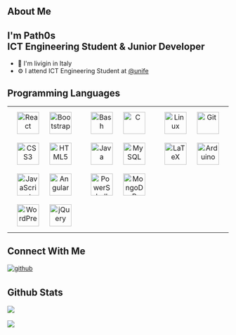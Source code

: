 ## About Me 
<div align="left">
  <h2><b>I'm Path0s<br/>ICT Engineering Student & Junior Developer</b/h2>
</div>
  
- 🍕 I'm livigin in Italy  
- ⚙️ I attend ICT Engineering Student at [@unife](https://www.unife.it/it)

## Programming Languages  
<table border=0>
  <tr>
    <td valign="top" width="33%">
      <div align="center">  
        <a href="https://reactjs.org/" target="_blank"><img style="margin: 10px" 
        src="https://profilinator.rishav.dev/skills-assets/react-original-wordmark.svg" alt="React" height="50" /></a>  
        <a href="https://getbootstrap.com/docs/3.4/javascript/" target="_blank"><img style="margin: 10px" 
        src="https://profilinator.rishav.dev/skills-assets/bootstrap-plain.svg" alt="Bootstrap" height="50" /></a>  
        <a href="https://www.w3schools.com/css/" target="_blank"><img style="margin: 10px" 
        src="https://profilinator.rishav.dev/skills-assets/css3-original-wordmark.svg" alt="CSS3" height="50" /></a>  
        <a href="https://en.wikipedia.org/wiki/HTML5" target="_blank"><img style="margin: 10px" 
        src="https://profilinator.rishav.dev/skills-assets/html5-original-wordmark.svg" alt="HTML5" height="50" /></a>  
        <a href="https://www.javascript.com/" target="_blank"><img style="margin: 10px" 
        src="https://profilinator.rishav.dev/skills-assets/javascript-original.svg" alt="JavaScript" height="50" /></a>  
        <a href="https://angular.io/" target="_blank"><img style="margin: 10px" 
        src="https://profilinator.rishav.dev/skills-assets/angularjs-original.svg" alt="Angular" height="50" /></a>  
        <a href="https://wordpress.com/" target="_blank"><img style="margin: 10px" 
        src="https://profilinator.rishav.dev/skills-assets/wordpress.png" alt="WordPress" height="50" /></a>  
        <a href="https://jquery.com/" target="_blank"><img style="margin: 10px" 
        src="https://profilinator.rishav.dev/skills-assets/jquery.png" alt="jQuery" height="50" /></a>  
    </div>
  </td>
   
  <td valign="top" width="33%">
   <div align="center">  
     <a href="https://www.gnu.org/software/bash/" target="_blank"><img style="margin: 10px" 
     src="https://profilinator.rishav.dev/skills-assets/gnu_bash-icon.svg" alt="Bash" height="50" /></a>  
     <a href="https://www.cprogramming.com/" target="_blank"><img style="margin: 10px" 
     src="https://profilinator.rishav.dev/skills-assets/c-original.svg" alt="C" height="50" /></a>  
     <a href="https://www.java.com/" target="_blank"><img style="margin: 10px" 
     src="https://profilinator.rishav.dev/skills-assets/java-original-wordmark.svg" alt="Java" height="50" /></a>  
     <a href="https://www.mysql.com/" target="_blank"><img style="margin: 10px" 
     src="https://profilinator.rishav.dev/skills-assets/mysql-original-wordmark.svg" alt="MySQL" height="50" /></a>  
     <a href="https://docs.microsoft.com/en-us/powershell/" target="_blank"><img style="margin: 10px" 
     src="https://profilinator.rishav.dev/skills-assets/powershell.png" alt="PowerShell" height="50" /></a>  
     <a href="https://www.mongodb.com/" target="_blank"><img style="margin: 10px" 
     src="https://profilinator.rishav.dev/skills-assets/mongodb-original-wordmark.svg" alt="MongoDB" height="50" /></a>  
    </div>
  </td>
    
  <td valign="top" width="33%">
    <div align="center">  
      <a href="https://www.linux.org/" target="_blank"><img style="margin: 10px" 
      src="https://profilinator.rishav.dev/skills-assets/linux-original.svg" alt="Linux" height="50" /></a>  
      <a href="https://github.com/" target="_blank"><img style="margin: 10px" 
      src="https://profilinator.rishav.dev/skills-assets/git-scm-icon.svg" alt="Git" height="50" /></a>  
      <a href="https://www.latex-project.org/" target="_blank"><img style="margin: 10px" 
      src="https://profilinator.rishav.dev/skills-assets/latex.png" alt="LaTeX" height="50" /></a>  
      <a href="https://www.arduino.cc/" target="_blank"><img style="margin: 10px" 
      src="https://profilinator.rishav.dev/skills-assets/arduino.png" alt="Arduino" height="50" /></a>  
    </div>
  </td>

</tr>
</table>  

## Connect With Me  
<div align="left">
<a href="https://github.com/path0s" target="_blank">
  <img src=https://img.shields.io/badge/github-%2324292e.svg?&style=for-the-badge&logo=github&logoColor=white alt=github style="margin-bottom: 5px;" />
</a>  
</div>  

## Github Stats  
<div align="left">
  <img src="https://github-readme-stats.vercel.app/api/top-langs/?username=path0s&hide_border=true&layout=compact" align="center"/>
</div>  

<br/>

<div align="left">
  <img src="https://komarev.com/ghpvc/?username=path0s&&style=flat-square"/>
</div>
